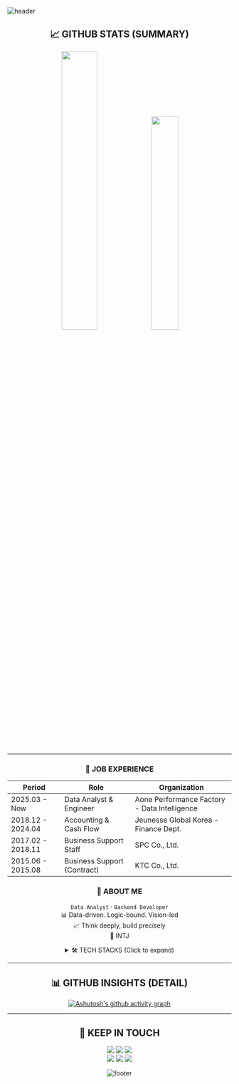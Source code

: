 <!-- HEADER -->
![header](https://capsule-render.vercel.app/api?type=waving&color=gradient&height=250&section=header&text=Hello%20World!👋%20I%20AM%20RENA!&fontSize=44)
<div align="center">
  
## 📈 GITHUB STATS (SUMMARY)

<div align="center">
  <img src="https://github-readme-stats.vercel.app/api?username=rena-data&show_icons=true&theme=transparent&count_private=true" width="40%">
  <img src="https://github-readme-stats.vercel.app/api/top-langs/?username=rena-data&layout=compact&theme=transparent&hide=jupyter%20notebook" width="35%">
</div>

---

<div align="center">

### 💼 JOB EXPERIENCE

| Period         | Role                              | Organization                                   |
|----------------|-----------------------------------|------------------------------------------------|
| 2025.03 - Now  | Data Analyst & Engineer           | Aone Performance Factory - Data Intelligence   |
| 2018.12 - 2024.04 | Accounting & Cash Flow         | Jeunesse Global Korea - Finance Dept.          |
| 2017.02 - 2018.11 | Business Support Staff         | SPC Co., Ltd.                                  |
| 2015.06 - 2015.08 | Business Support (Contract)    | KTC Co., Ltd.                                  |

<div align="center">
</div>

### 🧠 ABOUT ME

`Data Analyst` · `Backend Developer`  
📊 Data-driven. Logic-bound. Vision-led <br>
📈 Think deeply, build precisely <br>
🎯 INTJ <br>

</div>

<div align="center">
<details>
<summary>🛠 TECH STACKS (Click to expand)</summary>

### 🧑‍💻 Core Languages  
![Python](https://img.shields.io/badge/Python-3776AB?style=for-the-badge&logo=python&logoColor=white)
![SQL](https://img.shields.io/badge/SQL-336791?style=for-the-badge&logo=postgresql&logoColor=white)

### 📊 Data Analysis & EDA  
![Pandas](https://img.shields.io/badge/Pandas-150458?style=for-the-badge&logo=pandas&logoColor=white)
![Numpy](https://img.shields.io/badge/Numpy-013243?style=for-the-badge&logo=numpy&logoColor=white)
![Openpyxl](https://img.shields.io/badge/Openpyxl-00B050?style=for-the-badge&logo=python&logoColor=white)
![SciPy](https://img.shields.io/badge/SciPy-8CAAE6?style=for-the-badge&logo=scipy&logoColor=white)

### 🤖 Machine Learning / AI  
![Scikit-learn](https://img.shields.io/badge/Scikit--learn-F7931E?style=for-the-badge&logo=scikit-learn&logoColor=white)
![XGBoost](https://img.shields.io/badge/XGBoost-EC652E?style=for-the-badge&logo=python&logoColor=white)
![LightGBM](https://img.shields.io/badge/LightGBM-00B200?style=for-the-badge&logo=python&logoColor=white)
![TensorFlow](https://img.shields.io/badge/TensorFlow-FF6F00?style=for-the-badge&logo=tensorflow&logoColor=white)

### 📈 Visualization / BI  
![Matplotlib](https://img.shields.io/badge/Matplotlib-11557C?style=for-the-badge&logo=matplotlib&logoColor=white)
![Seaborn](https://img.shields.io/badge/Seaborn-3776AB?style=for-the-badge&logo=python&logoColor=white)
![Plotly](https://img.shields.io/badge/Plotly-3F4F75?style=for-the-badge&logo=plotly&logoColor=white)
![Tableau](https://img.shields.io/badge/Tableau-E97627?style=for-the-badge&logo=Tableau&logoColor=white)

### 🌐 Web & Framework  
![FastAPI](https://img.shields.io/badge/FastAPI-009688?style=for-the-badge&logo=fastapi&logoColor=white)
![Streamlit](https://img.shields.io/badge/Streamlit-FF4B4B?style=for-the-badge&logo=streamlit&logoColor=white)
![Selenium](https://img.shields.io/badge/Selenium-43B02A?style=for-the-badge&logo=selenium&logoColor=white)
![Pydantic](https://img.shields.io/badge/Pydantic-009688?style=for-the-badge&logo=python&logoColor=white)

### 🗃️ Database  
![MySQL](https://img.shields.io/badge/MySQL-4479A1?style=for-the-badge&logo=mysql&logoColor=white)
![PostgreSQL](https://img.shields.io/badge/PostgreSQL-4169E1?style=for-the-badge&logo=postgresql&logoColor=white)

### ⚙️ DevOps & Infra  
![Linux](https://img.shields.io/badge/Linux-FCC624?style=for-the-badge&logo=linux&logoColor=black)
![Docker](https://img.shields.io/badge/Docker-2496ED?style=for-the-badge&logo=docker&logoColor=white)
![Docker Compose](https://img.shields.io/badge/Docker%20Compose-1488C6?style=for-the-badge&logo=docker&logoColor=white)
![Nginx](https://img.shields.io/badge/Nginx-009639?style=for-the-badge&logo=nginx&logoColor=white)

### 🔧 Version Control  
![Git](https://img.shields.io/badge/Git-F05032?style=for-the-badge&logo=git&logoColor=white)
![GitHub](https://img.shields.io/badge/GitHub-181717?style=for-the-badge&logo=github&logoColor=white)

</details>

---

## 📊 GITHUB INSIGHTS (DETAIL)
[![Ashutosh's github activity graph](https://github-readme-activity-graph.vercel.app/graph?username=rena-data&bg_color=fffff&color=708090&theme=github)](https://github.com/ashutosh00710/github-readme-activity-graph)

</div>

---
<div align="center">
  
## 🤝 KEEP IN TOUCH
<a href="https://ldsjoy.tistory.com/"><img src="https://img.shields.io/badge/Blog-33FFCE?style=for-the-badge&logo=githubpages&logoColor=black"></a>
<a href="mailto:ldsjoy@naver.com"><img src="https://img.shields.io/badge/Email-EA4335?style=for-the-badge&logo=Gmail&logoColor=white"></a>
<a href="https://github.com/rena-data"><img src="https://img.shields.io/badge/GitHub-181717?style=for-the-badge&logo=GitHub&logoColor=white"></a>
<br>
<a href="https://www.linkedin.com/in/rena-data-analyst/"><img src="https://img.shields.io/badge/LinkedIn-0A66C2?style=for-the-badge&logo=LinkedIn&logoColor=white"></a>
<a href="https://www.facebook.com/rena.jo2/"><img src="https://img.shields.io/badge/Facebook-1877F2?style=for-the-badge&logo=Facebook&logoColor=white"></a>
<a href="https://www.instagram.com/rn.jo2/"><img src="https://img.shields.io/badge/Instagram-E4405F?style=for-the-badge&logo=Instagram&logoColor=white"></a>

</div>

![footer](https://capsule-render.vercel.app/api?type=waving&color=gradient&height=100&section=footer)
